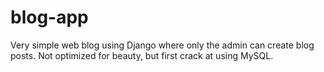 # blog-app
Very simple web blog using Django where only the admin can create blog posts. Not optimized for beauty, but first crack at using MySQL.
